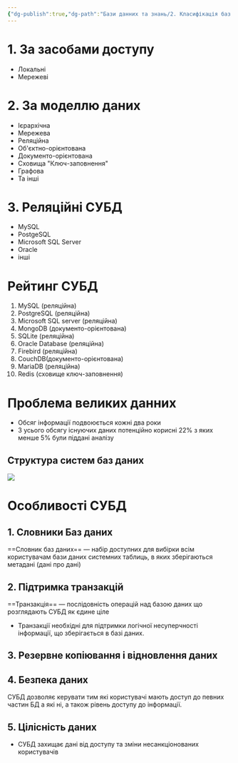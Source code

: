 ```yaml
---
{"dg-publish":true,"dg-path":"Бази данних та знань/2. Класифікація баз даних.md","permalink":"/bazi-dannih-ta-znan/2-klasifikacziya-baz-danih/"}
---
```



# 1. За засобами доступу
- Локальні
- Мережеві
# 2. За моделлю даних
- Ієрархічна
- Мережева
- Реляційна
- Об'єктно-орієнтована
- Документо-орієнтована
- Сховища "Ключ-заповнення"
- Графова
- Та інші
# 3. Реляційні СУБД
- MySQL
- PostgeSQL
- Microsoft SQL Server
- Oracle
- інші
# Рейтинг СУБД
1. MySQL (реляційна)
2. PostgreSQL (реляційна)
3. Microsoft SQL server (реляційна)
4. MongoDB (документо-орієнтована)
5. SQLite (реляційна)
6. Oracle Database (реляційна)
7. Firebird (реляційна)
8. CouchDB(документо-орієнтована)
9. MariaDB (реляційна)
10. Redis (сховище ключ-заповнення)
# Проблема великих данних
- Обсяг інформації подвоюється кожні два роки
- З усього обсягу існуючих даних потенційно корисні 22% з яких менше 5% були піддані аналізу
## Структура систем баз даних
![](https://i.imgur.com/9JXUSVE.png)
# Особливості СУБД
## 1. Словники Баз даних
==Словник баз даних== — набір доступних для вибірки всім користувачам бази даних системних таблиць, в яких зберігаються метадані (дані про дані)
## 2. Підтримка транзакцій
==Транзакція== — послідовність операцій над базою даних що розглядають СУБД як єдине ціле
- Транзакції необхідні для підтримки логічної несуперчності інформації, що зберігається в базі даних.
## 3. Резервне копіювання і відновлення даних
## 4. Безпека даних
СУБД дозволяє керувати тим які користувачі мають доступ до певних частин БД а які ні, а також рівень доступу до інформації.
## 5. Цілісність даних
- СУБД захищає дані від доступу та зміни несанкціонованих користувачів
